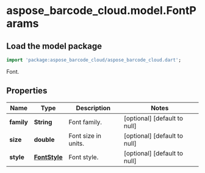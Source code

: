 # aspose_barcode_cloud.model.FontParams

## Load the model package

```dart
import 'package:aspose_barcode_cloud/aspose_barcode_cloud.dart';
```
Font.

## Properties

Name | Type | Description | Notes
---- | ---- | ----------- | -----
**family** | **String** | Font family. | [optional] [default to null]
**size** | **double** | Font size in units. | [optional] [default to null]
**style** | [**FontStyle**](FontStyle.md) | Font style. | [optional] [default to null]


